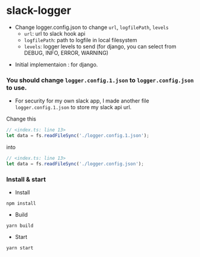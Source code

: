 # slack-logger
* Change logger.config.json to change `url`, `logfilePath`, `levels`
  * `url`: url to slack hook api
  * `logfilePath`: path to logfile in local filesystem
  * `levels`: logger levels to send (for django, you can select from DEBUG, INFO, ERROR, WARNING)

- Initial implementaion : for django.

### You should change `logger.config.1.json` to `logger.config.json` to use.
  * For security for my own slack app, I made another file `logger.config.1.json` to store my slack api url.

Change this
```javascript
// <index.ts: line 13>
let data = fs.readFileSync('./logger.config.1.json');
```

into
```javascript
// <index.ts: line 13>
let data = fs.readFileSync('./logger.config.json');
```

### Install & start
* Install
```
npm install
```

* Build
```
yarn build
```

* Start
```
yarn start
```
